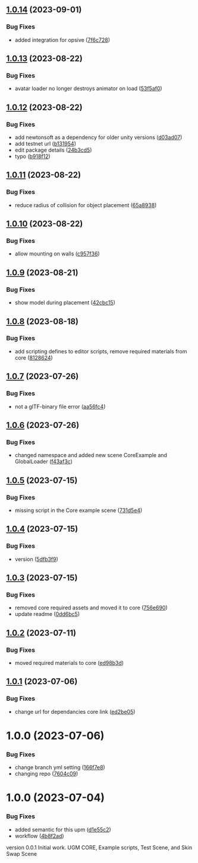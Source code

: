 ## [1.0.14](https://github.com/Universal-Game-Models/Unity-UPM/compare/v1.0.13...v1.0.14) (2023-09-01)


### Bug Fixes

* added integration for opsive ([7f6c728](https://github.com/Universal-Game-Models/Unity-UPM/commit/7f6c728016c2712259692a6c9af985d5672c997b))

## [1.0.13](https://github.com/Universal-Game-Models/Unity-UPM/compare/v1.0.12...v1.0.13) (2023-08-22)


### Bug Fixes

* avatar loader no longer destroys animator on load ([53f5af0](https://github.com/Universal-Game-Models/Unity-UPM/commit/53f5af0ff4ccdbda54581c1c639be4102922a164))

## [1.0.12](https://github.com/Universal-Game-Models/Unity-UPM/compare/v1.0.11...v1.0.12) (2023-08-22)


### Bug Fixes

* add newtonsoft as a dependency for older unity versions ([d03ad07](https://github.com/Universal-Game-Models/Unity-UPM/commit/d03ad0735c0edd4e26ecfa60542ae217b1260f1d))
* add testnet url ([b131954](https://github.com/Universal-Game-Models/Unity-UPM/commit/b1319546bfefcab13000105b0b4c0306e91bf188))
* edit package details ([24b3cd5](https://github.com/Universal-Game-Models/Unity-UPM/commit/24b3cd5686e021c8b82aa6eff5bbad00a725444c))
* typo ([b918f12](https://github.com/Universal-Game-Models/Unity-UPM/commit/b918f1259acc4c1d5a607b2a8cae8d7ee68636df))

## [1.0.11](https://github.com/Universal-Game-Models/Unity-UPM/compare/v1.0.10...v1.0.11) (2023-08-22)


### Bug Fixes

* reduce radius of collision for object placement ([65a8938](https://github.com/Universal-Game-Models/Unity-UPM/commit/65a89382a22d3af08780f103ebb4ee1785862b7e))

## [1.0.10](https://github.com/Universal-Game-Models/Unity-UPM/compare/v1.0.9...v1.0.10) (2023-08-22)


### Bug Fixes

* allow mounting on walls ([c957f36](https://github.com/Universal-Game-Models/Unity-UPM/commit/c957f36f30f77b177eda3c2e0c82db8f53c34fe1))

## [1.0.9](https://github.com/Universal-Game-Models/Unity-UPM/compare/v1.0.8...v1.0.9) (2023-08-21)


### Bug Fixes

* show model during placement ([42cbc15](https://github.com/Universal-Game-Models/Unity-UPM/commit/42cbc15241ba79c79ceeaade819ba0f248b5efb9))

## [1.0.8](https://github.com/Universal-Game-Models/Unity-UPM/compare/v1.0.7...v1.0.8) (2023-08-18)


### Bug Fixes

* add scripting defines to editor scripts, remove required materials from core ([8128624](https://github.com/Universal-Game-Models/Unity-UPM/commit/81286244ac69f3451e7128648609ed0587bca9ac))

## [1.0.7](https://github.com/Universal-Game-Models/Unity-UPM/compare/v1.0.6...v1.0.7) (2023-07-26)


### Bug Fixes

* not a glTF-binary file error ([aa56fc4](https://github.com/Universal-Game-Models/Unity-UPM/commit/aa56fc462c5fd28fe4443ea4d84f05eb9190106f))

## [1.0.6](https://github.com/Universal-Game-Models/Unity-UPM/compare/v1.0.5...v1.0.6) (2023-07-26)


### Bug Fixes

* changed namespace and added new scene CoreExample and GlobalLoader ([f43af3c](https://github.com/Universal-Game-Models/Unity-UPM/commit/f43af3c6cbe44627898cec27e244d745f87d6d26))

## [1.0.5](https://github.com/Universal-Game-Models/Unity-UPM/compare/v1.0.4...v1.0.5) (2023-07-15)


### Bug Fixes

* missing script in the Core example scene ([731d5e4](https://github.com/Universal-Game-Models/Unity-UPM/commit/731d5e4930d34deccb9c5c26aaa8111a44267410))

## [1.0.4](https://github.com/Universal-Game-Models/Unity-UPM/compare/v1.0.3...v1.0.4) (2023-07-15)


### Bug Fixes

* version ([5dfb3f9](https://github.com/Universal-Game-Models/Unity-UPM/commit/5dfb3f99d7c40864636b802153957195db459e7a))

## [1.0.3](https://github.com/Universal-Game-Models/Unity-UPM/compare/v1.0.2...v1.0.3) (2023-07-15)


### Bug Fixes

* removed core required assets and moved it to core ([756e690](https://github.com/Universal-Game-Models/Unity-UPM/commit/756e6903b805427e45dca0d84aade2edf1a4a03d))
* update readme ([0dd6bc5](https://github.com/Universal-Game-Models/Unity-UPM/commit/0dd6bc59cb69dc6bf9d82cfaef89e4a567b1f95d))

## [1.0.2](https://github.com/Universal-Game-Models/Unity-UPM/compare/v1.0.1...v1.0.2) (2023-07-11)


### Bug Fixes

* moved required materials to core ([ed98b3d](https://github.com/Universal-Game-Models/Unity-UPM/commit/ed98b3dfcff5f060246a1819cf75ca64964007bc))

## [1.0.1](https://github.com/Universal-Game-Models/Unity-UPM/compare/v1.0.0...v1.0.1) (2023-07-06)


### Bug Fixes

* change url for dependancies core link ([ed2be05](https://github.com/Universal-Game-Models/Unity-UPM/commit/ed2be057847b09a7ffc4d46ed2dde265031deb89))

# 1.0.0 (2023-07-06)


### Bug Fixes

* change branch yml setting ([166f7e8](https://github.com/Universal-Game-Models/Unity-UPM/commit/166f7e82aa348308d0fdd74e0abbed9a17127559))
* changing repo ([7604c09](https://github.com/Universal-Game-Models/Unity-UPM/commit/7604c09c5bda71a4ba1ac01c7db7ce16d3a2c3e5))

# 1.0.0 (2023-07-04)


### Bug Fixes

* added semantic for this upm ([d1e55c2](https://github.com/Universal-Game-Models/Unity-SDK/commit/d1e55c26bdd3474983e93985a65d3f6c4e85a409))
* workflow ([4b8f2ad](https://github.com/Universal-Game-Models/Unity-SDK/commit/4b8f2ad28cb34ad378d000e839f1ab5e569d3c28))

version 0.0.1 Initial work. UGM CORE, Example scripts, Test Scene, and Skin Swap Scene
